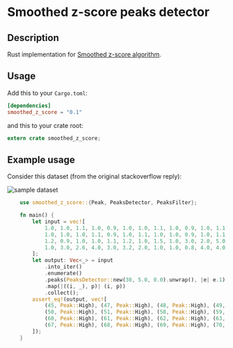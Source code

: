 # Smoothed z-score peaks detector

## Description

Rust implementation for [Smoothed z-score algorithm](https://stackoverflow.com/questions/22583391/peak-recognition-in-realtime-timeseries-data/22640362#22640362).

## Usage

Add this to your `Cargo.toml`:

```toml
[dependencies]
smoothed_z_score = "0.1"
```

and this to your crate root:

```rust
extern crate smoothed_z_score;
```

## Example usage

Consider this dataset (from the original stackoverflow reply):

![sample dataset](https://i.stack.imgur.com/KdpF7.jpg)

```rust
    use smoothed_z_score::{Peak, PeaksDetector, PeaksFilter};

    fn main() {
        let input = vec![
            1.0, 1.0, 1.1, 1.0, 0.9, 1.0, 1.0, 1.1, 1.0, 0.9, 1.0, 1.1, 1.0, 1.0, 0.9, 1.0, 1.0, 1.1, 1.0,
            1.0, 1.0, 1.0, 1.1, 0.9, 1.0, 1.1, 1.0, 1.0, 0.9, 1.0, 1.1, 1.0, 1.0, 1.1, 1.0, 0.8, 0.9, 1.0,
            1.2, 0.9, 1.0, 1.0, 1.1, 1.2, 1.0, 1.5, 1.0, 3.0, 2.0, 5.0, 3.0, 2.0, 1.0, 1.0, 1.0, 0.9, 1.0,
            1.0, 3.0, 2.6, 4.0, 3.0, 3.2, 2.0, 1.0, 1.0, 0.8, 4.0, 4.0, 2.0, 2.5, 1.0, 1.0, 1.0
        ];
        let output: Vec<_> = input
            .into_iter()
            .enumerate()
            .peaks(PeaksDetector::new(30, 5.0, 0.0).unwrap(), |e| e.1)
            .map(|((i, _), p)| (i, p))
            .collect();
        assert_eq!(output, vec![
            (45, Peak::High), (47, Peak::High), (48, Peak::High), (49, Peak::High),
            (50, Peak::High), (51, Peak::High), (58, Peak::High), (59, Peak::High),
            (60, Peak::High), (61, Peak::High), (62, Peak::High), (63, Peak::High),
            (67, Peak::High), (68, Peak::High), (69, Peak::High), (70, Peak::High),
        ]);
    }
```